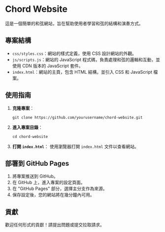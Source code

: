# Chord Website

這是一個簡單的和弦網站，旨在幫助使用者學習和弦的結構和演奏方式。

## 專案結構

- `css/styles.css`：網站的樣式定義，使用 CSS 設計網站的外觀。
- `js/scripts.js`：網站的 JavaScript 程式碼，負責處理和弦的邏輯和互動，並使用 CDN 版本的 JavaScript 套件。
- `index.html`：網站的主頁，包含 HTML 結構，並引入 CSS 和 JavaScript 檔案。

## 使用指南

1. **克隆專案**：
   ```
   git clone https://github.com/yourusername/chord-website.git
   ```

2. **進入專案目錄**：
   ```
   cd chord-website
   ```

3. **打開 `index.html`**：
   使用瀏覽器打開 `index.html` 文件以查看網站。

## 部署到 GitHub Pages

1. 將專案推送到 GitHub。
2. 在 GitHub 上，進入專案的設定頁面。
3. 在 "GitHub Pages" 部分，選擇主分支作為來源。
4. 保存設定後，您的網站將在幾分鐘內可用。

## 貢獻

歡迎任何形式的貢獻！請提出問題或提交拉取請求。